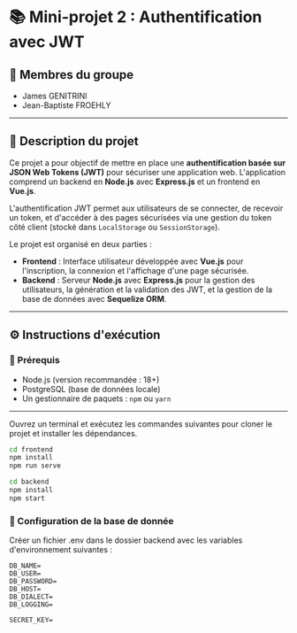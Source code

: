 # 📚 Mini-projet 2 : Authentification avec JWT

## 👥 Membres du groupe

- James GENITRINI
- Jean-Baptiste FROEHLY

---

## 📝 Description du projet

Ce projet a pour objectif de mettre en place une **authentification basée sur JSON Web Tokens (JWT)** pour sécuriser une application web. L'application comprend un backend en **Node.js** avec **Express.js** et un frontend en **Vue.js**. 

L'authentification JWT permet aux utilisateurs de se connecter, de recevoir un token, et d'accéder à des pages sécurisées via une gestion du token côté client (stocké dans `LocalStorage` ou `SessionStorage`).

Le projet est organisé en deux parties :

- **Frontend** : Interface utilisateur développée avec **Vue.js** pour l'inscription, la connexion et l'affichage d'une page sécurisée.
- **Backend** : Serveur **Node.js** avec **Express.js** pour la gestion des utilisateurs, la génération et la validation des JWT, et la gestion de la base de données avec **Sequelize ORM**.

---

## ⚙️ Instructions d'exécution

### 🔧 Prérequis

- Node.js (version recommandée : 18+)
- PostgreSQL (base de données locale)
- Un gestionnaire de paquets : `npm` ou `yarn`

---

Ouvrez un terminal et exécutez les commandes suivantes pour cloner le projet et installer les dépendances.

```bash
cd frontend
npm install
npm run serve
```

```bash
cd backend
npm install
npm start
```

### 🔑 Configuration de la base de donnée

Créer un fichier .env dans le dossier backend avec les variables d'environnement suivantes :

```env
DB_NAME=
DB_USER=
DB_PASSWORD=
DB_HOST=
DB_DIALECT=
DB_LOGGING=

SECRET_KEY=
```
